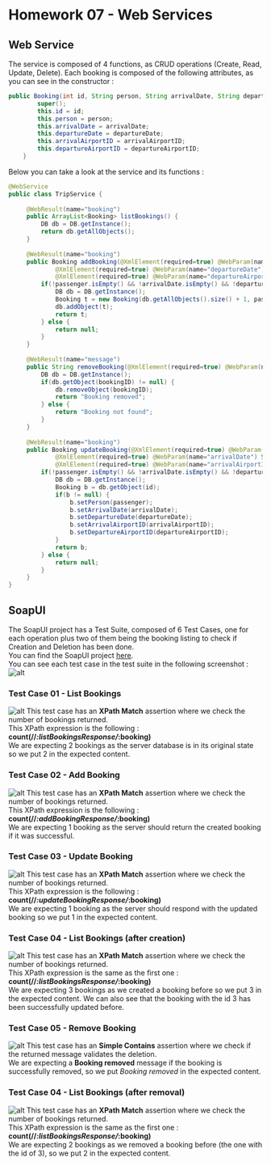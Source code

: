 # Homework 07 - Web Services

## Web Service

The service is composed of 4 functions, as CRUD operations (Create, Read, Update, Delete).
Each booking is composed of the following attributes, as you can see in the constructor :
```java
public Booking(int id, String person, String arrivalDate, String departureDate, String arrivalAirportID, String departureAirportID) {
		super();
		this.id = id;
		this.person = person;
		this.arrivalDate = arrivalDate;
		this.departureDate = departureDate;
		this.arrivalAirportID = arrivalAirportID;
		this.departureAirportID = departureAirportID;
	}
```

Below you can take a look at the service and its functions :  
```java
@WebService
public class TripService {
	
	 @WebResult(name="booking")
	 public ArrayList<Booking> listBookings() {
		 DB db = DB.getInstance();
		 return db.getAllObjects();
	 }
	
	 @WebResult(name="booking")
	 public Booking addBooking(@XmlElement(required=true) @WebParam(name="passenger") String passenger, @XmlElement(required=true) @WebParam(name="arrivalDate") String arrivalDate,
			 @XmlElement(required=true) @WebParam(name="departureDate") String departureDate, @XmlElement(required=true) @WebParam(name="arrivalAirportID") String arrivalAirportID,
			 @XmlElement(required=true) @WebParam(name="departureAirportID") String departureAirportID) {
		 if(!passenger.isEmpty() && !arrivalDate.isEmpty() && !departureDate.isEmpty() && !arrivalAirportID.isEmpty() && !departureAirportID.isEmpty()) {
			 DB db = DB.getInstance();
			 Booking t = new Booking(db.getAllObjects().size() + 1, passenger, arrivalDate, departureDate, arrivalAirportID, departureAirportID);
			 db.addObject(t);
			 return t;
		 } else {
			 return null;
		 }
	 }
	 
	 @WebResult(name="message")
	 public String removeBooking(@XmlElement(required=true) @WebParam(name="bookingID") int bookingID) {
		 DB db = DB.getInstance();
		 if(db.getObject(bookingID) != null) {
			 db.removeObject(bookingID);
			 return "Booking removed";
		 } else {
			 return "Booking not found";
		 }
	 }
	 
	 @WebResult(name="booking")
	 public Booking updateBooking(@XmlElement(required=true) @WebParam(name="bookingID")int id, @XmlElement(required=true) @WebParam(name="passenger") String passenger,
			 @XmlElement(required=true) @WebParam(name="arrivalDate") String arrivalDate, @XmlElement(required=true) @WebParam(name="departureDate") String departureDate,
			 @XmlElement(required=true) @WebParam(name="arrivalAirportID") String arrivalAirportID, @XmlElement(required=true) @WebParam(name="departureAirportID") String departureAirportID) {
		 if(!passenger.isEmpty() && !arrivalDate.isEmpty() && !departureDate.isEmpty() && !arrivalAirportID.isEmpty() && !departureAirportID.isEmpty()) {
			 DB db = DB.getInstance();
			 Booking b = db.getObject(id);
			 if(b != null) {
				 b.setPerson(passenger);
				 b.setArrivalDate(arrivalDate);
				 b.setDepartureDate(departureDate);
				 b.setArrivalAirportID(arrivalAirportID);
				 b.setDepartureAirportID(departureAirportID);
			 }
			 return b;
		 } else {
			 return null;
		 }
	 }
}
```

## SoapUI

The SoapUI project has a Test Suite, composed of 6 Test Cases, one for each operation plus two of them being the booking listing to check if Creation and Deletion has been done.  
You can find the SoapUI project [here](https://gitlab.fit.cvut.cz/mi-mdw/B181/en/picarnic/blob/master/homeworks/hw07/HW07-soapui-project.xml).  
You can see each test case in the test suite in the following screenshot :  
![alt](assets/7.PNG)

### Test Case 01 - List Bookings
![alt](assets/1.PNG)
This test case has an **XPath Match** assertion where we check the number of bookings returned.  
This XPath expression is the following : **count(//*:listBookingsResponse/*:booking)**  
We are expecting 2 bookings as the server database is in its original state so we put 2 in the expected content.

### Test Case 02 - Add Booking
![alt](assets/2.PNG)
This test case has an **XPath Match** assertion where we check the number of bookings returned.  
This XPath expression is the following : **count(//*:addBookingResponse/*:booking)**  
We are expecting 1 booking as the server should return the created booking if it was successful.

### Test Case 03 - Update Booking
![alt](assets/3.PNG)
This test case has an **XPath Match** assertion where we check the number of bookings returned.  
This XPath expression is the following : **count(//*:updateBookingResponse/*:booking)**  
We are expecting 1 booking as the server should respond with the updated booking so we put 1 in the expected content.

### Test Case 04 - List Bookings (after creation)
![alt](assets/4.PNG)
This test case has an **XPath Match** assertion where we check the number of bookings returned.  
This XPath expression is the same as the first one : **count(//*:listBookingsResponse/*:booking)**  
We are expecting 3 bookings as we created a booking before so we put 3 in the expected content.
We can also see that the booking with the id 3 has been successfully updated before.

### Test Case 05 - Remove Booking
![alt](assets/5.PNG)
This test case has an **Simple Contains** assertion where we check if the returned message validates the deletion.  
We are expecting a **Booking removed** message if the booking is successfully removed, so we put *Booking removed* in the expected content.

### Test Case 04 - List Bookings (after removal)
![alt](assets/6.PNG)
This test case has an **XPath Match** assertion where we check the number of bookings returned.  
This XPath expression is the same as the first one : **count(//*:listBookingsResponse/*:booking)**  
We are expecting 2 bookings as we removed a booking before (the one with the id of 3), so we put 2 in the expected content.